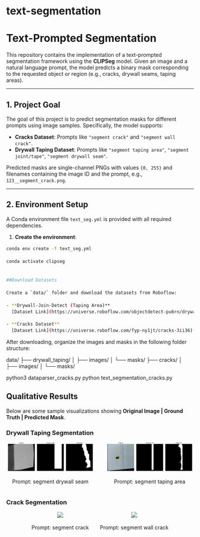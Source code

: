 # text-segmentation

# Text-Prompted Segmentation

This repository contains the implementation of a text-prompted segmentation framework using the **CLIPSeg** model. Given an image and a natural language prompt, the model predicts a binary mask corresponding to the requested object or region (e.g., cracks, drywall seams, taping areas).

---

## 1. Project Goal

The goal of this project is to predict segmentation masks for different prompts using image samples. Specifically, the model supports:

- **Cracks Dataset**: Prompts like `"segment crack"` and `"segment wall crack"`.
- **Drywall Taping Dataset**: Prompts like `"segment taping area"`, `"segment joint/tape"`, `"segment drywall seam"`.

Predicted masks are single-channel PNGs with values `{0, 255}` and filenames containing the image ID and the prompt, e.g., `123__segment_crack.png`.

---

## 2. Environment Setup

A Conda environment file `text_seg.yml` is provided with all required dependencies.

1. **Create the environment**:
```bash
conda env create -f text_seg.yml

conda activate clipseg


##Download Datasets

Create a `data/` folder and download the datasets from Roboflow:

- **Drywall-Join-Detect (Taping Area)**  
  [Dataset Link](https://universe.roboflow.com/objectdetect-pu6rn/drywall-join-detect)

- **Cracks Dataset**  
  [Dataset Link](https://universe.roboflow.com/fyp-ny1jt/cracks-3ii36)

```

After downloading, organize the images and masks in the following folder structure:

data/
├── drywall_taping/
│ ├── images/
│ └── masks/
├── cracks/
│ ├── images/
│ └── masks/

python3 dataparser_cracks.py
python text_segmentation_cracks.py


## Qualitative Results

Below are some sample visualizations showing **Original Image | Ground Truth | Predicted Mask**.

### Drywall Taping Segmentation

<p align="center">
  <div style="display: flex; justify-content: center; gap: 30px;">
    <div align="center">
      <img src="assets/2000x1500_76_resized_jpg.rf.74a24aee0b45e542adfe7e29c65bf54b.jpg" width="250"/>
      <p>Prompt: segment drywall seam</p>
    </div>
    <div align="center">
      <img src="assets/IMG_20220627_111635-jpg_1500x2000_jpg.rf.9abe283ac5d1bd082236eff0a0b63c51.jpg" width="250"/>
      <p>Prompt: segment taping area</p>
    </div>
  </div>
</p>

### Crack Segmentation

<p align="center">
  <div style="display: flex; justify-content: center; gap: 30px;">
    <div align="center">
      <img src="assets/578_jpg__segment_crack.png" width="250"/>
      <p>Prompt: segment crack</p>
    </div>
    <div align="center">
      <img src="assets/3566_jpg__segment_crack.png" width="250"/>
      <p>Prompt: segment wall crack</p>
    </div>
  </div>
</p>